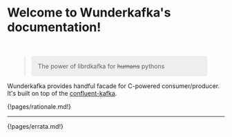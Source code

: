 # Welcome to Wunderkafka's documentation!

<br>

<figure>
    <blockquote style="margin: 0;">
        <p style="padding: 15px;background: #eee;border-radius: 5px;">The power of librdkafka for <s>humans</s> pythons</p>
    </blockquote>
</figure>

Wunderkafka provides handful facade for C-powered consumer/producer.
It's built on top of the [confluent-kafka](https://pypi.org/project/confluent-kafka/).

{!pages/rationale.md!}

---

{!pages/errata.md!}

